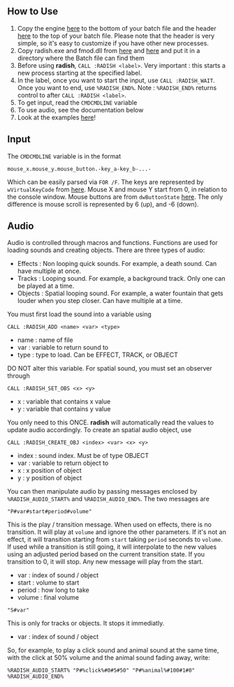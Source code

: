 ## How to Use

1. Copy the engine [here](../bin/engine.bat) to the bottom of your batch file and the header [here](../bin/header.bat) to the top of your batch file. Please note that the header is very simple, so it's easy to customize if you have other new processes.
2. Copy radish.exe and fmod.dll from [here](../bin/radish.exe) and [here](../bin/fmod.dll) and put it in a directory where the Batch file can find them
3. Before using **radish**, ```CALL :RADISH <label>```. Very important : this starts a new process starting at the specified label.
4. In the label, once you want to start the input, use ```CALL :RADISH_WAIT```. Once you want to end, use ```%RADISH_END%```. Note : ```%RADISH_END%``` returns control to after ```CALL :RADISH <label>```.
5. To get input, read the ```CMDCMDLINE``` variable
6. To use audio, see the documentation below
7. Look at the examples [here](../ex)!

## Input

The ```CMDCMDLINE``` variable is in the format

```
mouse_x.mouse_y.mouse_button.-key_a-key_b-...-
```

Which can be easily parsed via ```FOR /F```. The keys are represented by ```wVirtualKeyCode``` from [here](https://learn.microsoft.com/en-us/windows/console/key-event-record-str). Mouse X and mouse Y start from 0, in relation to the console window. Mouse buttons are from ```dwButtonState``` [here](https://learn.microsoft.com/en-us/windows/console/mouse-event-record-str). The only difference is mouse scroll is represented by 6 (up), and -6 (down).

## Audio

Audio is controlled through macros and functions. Functions are used for loading sounds and creating objects. There are three types of audio:

* Effects : Non looping quick sounds. For example, a death sound. Can have multiple at once.
* Tracks : Looping sound. For example, a background track. Only one can be played at a time.
* Objects : Spatial looping sound. For example, a water fountain that gets louder when you step closer. Can have multiple at a time.

You must first load the sound into a variable using

```
CALL :RADISH_ADD <name> <var> <type>
```

* name : name of file
* var : variable to return sound to
* type : type to load. Can be EFFECT, TRACK, or OBJECT

DO NOT alter this variable. For spatial sound, you must set an observer through

```
CALL :RADISH_SET_OBS <x> <y>
```

* x : variable that contains x value
* y : variable that contains y value

You only need to this ONCE. **radish** will automatically read the values to update audio accordingly. To create an spatial audio object, use

```
CALL :RADISH_CREATE_OBJ <index> <var> <x> <y>
```

* index : sound index. Must be of type OBJECT
* var : variable to return object to
* x : x position of object
* y : y position of object

You can then manipulate audio by passing messages enclosed by ```%RADISH_AUDIO_START%``` and ```%RADISH_AUDIO_END%```. The two messages are

```
"P#var#start#period#volume"
```

This is the play / transition message. When used on effects, there is no transition. It will play at ```volume``` and ignore the other parameters. If it's not an effect, it will transition starting from ```start``` taking ```period``` seconds to ```volume```. If used while a transition is still going, it will interpolate to the new values using an adjusted period based on the current transition state. If you transition to 0, it will stop. Any new message will play from the start.

* var : index of sound / object
* start : volume to start
* period : how long to take
* volume : final volume

```
"S#var"
```

This is only for tracks or objects. It stops it immediatly.

* var : index of sound / object


So, for example, to play a click sound and animal sound at the same time, with the click at 50% volume and the animal sound fading away, write:

```
%RADISH_AUDIO_START% "P#%click%#0#5#50" "P#%animal%#100#1#0" %RADISH_AUDIO_END%
```